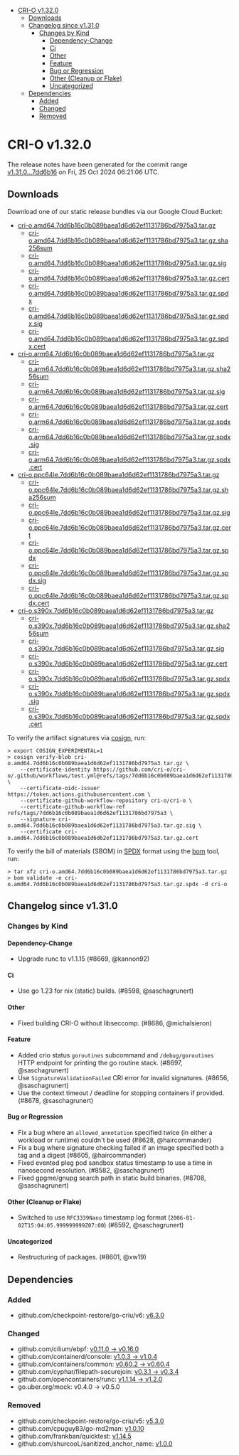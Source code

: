 - [CRI-O v1.32.0](#cri-o-v1320)
  - [Downloads](#downloads)
  - [Changelog since v1.31.0](#changelog-since-v1310)
    - [Changes by Kind](#changes-by-kind)
      - [Dependency-Change](#dependency-change)
      - [Ci](#ci)
      - [Other](#other)
      - [Feature](#feature)
      - [Bug or Regression](#bug-or-regression)
      - [Other (Cleanup or Flake)](#other-cleanup-or-flake)
      - [Uncategorized](#uncategorized)
  - [Dependencies](#dependencies)
    - [Added](#added)
    - [Changed](#changed)
    - [Removed](#removed)

# CRI-O v1.32.0

The release notes have been generated for the commit range
[v1.31.0...7dd6b16](https://github.com/cri-o/cri-o/compare/v1.31.0...v1.32.0) on Fri, 25 Oct 2024 06:21:06 UTC.

## Downloads

Download one of our static release bundles via our Google Cloud Bucket:

- [cri-o.amd64.7dd6b16c0b089baea1d6d62ef1131786bd7975a3.tar.gz](https://storage.googleapis.com/cri-o/artifacts/cri-o.amd64.7dd6b16c0b089baea1d6d62ef1131786bd7975a3.tar.gz)
  - [cri-o.amd64.7dd6b16c0b089baea1d6d62ef1131786bd7975a3.tar.gz.sha256sum](https://storage.googleapis.com/cri-o/artifacts/cri-o.amd64.7dd6b16c0b089baea1d6d62ef1131786bd7975a3.tar.gz.sha256sum)
  - [cri-o.amd64.7dd6b16c0b089baea1d6d62ef1131786bd7975a3.tar.gz.sig](https://storage.googleapis.com/cri-o/artifacts/cri-o.amd64.7dd6b16c0b089baea1d6d62ef1131786bd7975a3.tar.gz.sig)
  - [cri-o.amd64.7dd6b16c0b089baea1d6d62ef1131786bd7975a3.tar.gz.cert](https://storage.googleapis.com/cri-o/artifacts/cri-o.amd64.7dd6b16c0b089baea1d6d62ef1131786bd7975a3.tar.gz.cert)
  - [cri-o.amd64.7dd6b16c0b089baea1d6d62ef1131786bd7975a3.tar.gz.spdx](https://storage.googleapis.com/cri-o/artifacts/cri-o.amd64.7dd6b16c0b089baea1d6d62ef1131786bd7975a3.tar.gz.spdx)
  - [cri-o.amd64.7dd6b16c0b089baea1d6d62ef1131786bd7975a3.tar.gz.spdx.sig](https://storage.googleapis.com/cri-o/artifacts/cri-o.amd64.7dd6b16c0b089baea1d6d62ef1131786bd7975a3.tar.gz.spdx.sig)
  - [cri-o.amd64.7dd6b16c0b089baea1d6d62ef1131786bd7975a3.tar.gz.spdx.cert](https://storage.googleapis.com/cri-o/artifacts/cri-o.amd64.7dd6b16c0b089baea1d6d62ef1131786bd7975a3.tar.gz.spdx.cert)
- [cri-o.arm64.7dd6b16c0b089baea1d6d62ef1131786bd7975a3.tar.gz](https://storage.googleapis.com/cri-o/artifacts/cri-o.arm64.7dd6b16c0b089baea1d6d62ef1131786bd7975a3.tar.gz)
  - [cri-o.arm64.7dd6b16c0b089baea1d6d62ef1131786bd7975a3.tar.gz.sha256sum](https://storage.googleapis.com/cri-o/artifacts/cri-o.arm64.7dd6b16c0b089baea1d6d62ef1131786bd7975a3.tar.gz.sha256sum)
  - [cri-o.arm64.7dd6b16c0b089baea1d6d62ef1131786bd7975a3.tar.gz.sig](https://storage.googleapis.com/cri-o/artifacts/cri-o.arm64.7dd6b16c0b089baea1d6d62ef1131786bd7975a3.tar.gz.sig)
  - [cri-o.arm64.7dd6b16c0b089baea1d6d62ef1131786bd7975a3.tar.gz.cert](https://storage.googleapis.com/cri-o/artifacts/cri-o.arm64.7dd6b16c0b089baea1d6d62ef1131786bd7975a3.tar.gz.cert)
  - [cri-o.arm64.7dd6b16c0b089baea1d6d62ef1131786bd7975a3.tar.gz.spdx](https://storage.googleapis.com/cri-o/artifacts/cri-o.arm64.7dd6b16c0b089baea1d6d62ef1131786bd7975a3.tar.gz.spdx)
  - [cri-o.arm64.7dd6b16c0b089baea1d6d62ef1131786bd7975a3.tar.gz.spdx.sig](https://storage.googleapis.com/cri-o/artifacts/cri-o.arm64.7dd6b16c0b089baea1d6d62ef1131786bd7975a3.tar.gz.spdx.sig)
  - [cri-o.arm64.7dd6b16c0b089baea1d6d62ef1131786bd7975a3.tar.gz.spdx.cert](https://storage.googleapis.com/cri-o/artifacts/cri-o.arm64.7dd6b16c0b089baea1d6d62ef1131786bd7975a3.tar.gz.spdx.cert)
- [cri-o.ppc64le.7dd6b16c0b089baea1d6d62ef1131786bd7975a3.tar.gz](https://storage.googleapis.com/cri-o/artifacts/cri-o.ppc64le.7dd6b16c0b089baea1d6d62ef1131786bd7975a3.tar.gz)
  - [cri-o.ppc64le.7dd6b16c0b089baea1d6d62ef1131786bd7975a3.tar.gz.sha256sum](https://storage.googleapis.com/cri-o/artifacts/cri-o.ppc64le.7dd6b16c0b089baea1d6d62ef1131786bd7975a3.tar.gz.sha256sum)
  - [cri-o.ppc64le.7dd6b16c0b089baea1d6d62ef1131786bd7975a3.tar.gz.sig](https://storage.googleapis.com/cri-o/artifacts/cri-o.ppc64le.7dd6b16c0b089baea1d6d62ef1131786bd7975a3.tar.gz.sig)
  - [cri-o.ppc64le.7dd6b16c0b089baea1d6d62ef1131786bd7975a3.tar.gz.cert](https://storage.googleapis.com/cri-o/artifacts/cri-o.ppc64le.7dd6b16c0b089baea1d6d62ef1131786bd7975a3.tar.gz.cert)
  - [cri-o.ppc64le.7dd6b16c0b089baea1d6d62ef1131786bd7975a3.tar.gz.spdx](https://storage.googleapis.com/cri-o/artifacts/cri-o.ppc64le.7dd6b16c0b089baea1d6d62ef1131786bd7975a3.tar.gz.spdx)
  - [cri-o.ppc64le.7dd6b16c0b089baea1d6d62ef1131786bd7975a3.tar.gz.spdx.sig](https://storage.googleapis.com/cri-o/artifacts/cri-o.ppc64le.7dd6b16c0b089baea1d6d62ef1131786bd7975a3.tar.gz.spdx.sig)
  - [cri-o.ppc64le.7dd6b16c0b089baea1d6d62ef1131786bd7975a3.tar.gz.spdx.cert](https://storage.googleapis.com/cri-o/artifacts/cri-o.ppc64le.7dd6b16c0b089baea1d6d62ef1131786bd7975a3.tar.gz.spdx.cert)
- [cri-o.s390x.7dd6b16c0b089baea1d6d62ef1131786bd7975a3.tar.gz](https://storage.googleapis.com/cri-o/artifacts/cri-o.s390x.7dd6b16c0b089baea1d6d62ef1131786bd7975a3.tar.gz)
  - [cri-o.s390x.7dd6b16c0b089baea1d6d62ef1131786bd7975a3.tar.gz.sha256sum](https://storage.googleapis.com/cri-o/artifacts/cri-o.s390x.7dd6b16c0b089baea1d6d62ef1131786bd7975a3.tar.gz.sha256sum)
  - [cri-o.s390x.7dd6b16c0b089baea1d6d62ef1131786bd7975a3.tar.gz.sig](https://storage.googleapis.com/cri-o/artifacts/cri-o.s390x.7dd6b16c0b089baea1d6d62ef1131786bd7975a3.tar.gz.sig)
  - [cri-o.s390x.7dd6b16c0b089baea1d6d62ef1131786bd7975a3.tar.gz.cert](https://storage.googleapis.com/cri-o/artifacts/cri-o.s390x.7dd6b16c0b089baea1d6d62ef1131786bd7975a3.tar.gz.cert)
  - [cri-o.s390x.7dd6b16c0b089baea1d6d62ef1131786bd7975a3.tar.gz.spdx](https://storage.googleapis.com/cri-o/artifacts/cri-o.s390x.7dd6b16c0b089baea1d6d62ef1131786bd7975a3.tar.gz.spdx)
  - [cri-o.s390x.7dd6b16c0b089baea1d6d62ef1131786bd7975a3.tar.gz.spdx.sig](https://storage.googleapis.com/cri-o/artifacts/cri-o.s390x.7dd6b16c0b089baea1d6d62ef1131786bd7975a3.tar.gz.spdx.sig)
  - [cri-o.s390x.7dd6b16c0b089baea1d6d62ef1131786bd7975a3.tar.gz.spdx.cert](https://storage.googleapis.com/cri-o/artifacts/cri-o.s390x.7dd6b16c0b089baea1d6d62ef1131786bd7975a3.tar.gz.spdx.cert)

To verify the artifact signatures via [cosign](https://github.com/sigstore/cosign), run:

```console
> export COSIGN_EXPERIMENTAL=1
> cosign verify-blob cri-o.amd64.7dd6b16c0b089baea1d6d62ef1131786bd7975a3.tar.gz \
    --certificate-identity https://github.com/cri-o/cri-o/.github/workflows/test.yml@refs/tags/7dd6b16c0b089baea1d6d62ef1131786bd7975a3 \
    --certificate-oidc-issuer https://token.actions.githubusercontent.com \
    --certificate-github-workflow-repository cri-o/cri-o \
    --certificate-github-workflow-ref refs/tags/7dd6b16c0b089baea1d6d62ef1131786bd7975a3 \
    --signature cri-o.amd64.7dd6b16c0b089baea1d6d62ef1131786bd7975a3.tar.gz.sig \
    --certificate cri-o.amd64.7dd6b16c0b089baea1d6d62ef1131786bd7975a3.tar.gz.cert
```

To verify the bill of materials (SBOM) in [SPDX](https://spdx.org) format using the [bom](https://sigs.k8s.io/bom) tool, run:

```console
> tar xfz cri-o.amd64.7dd6b16c0b089baea1d6d62ef1131786bd7975a3.tar.gz
> bom validate -e cri-o.amd64.7dd6b16c0b089baea1d6d62ef1131786bd7975a3.tar.gz.spdx -d cri-o
```

## Changelog since v1.31.0

### Changes by Kind

#### Dependency-Change
 - Upgrade runc to v1.1.15 (#8669, @kannon92)

#### Ci
 - Use go 1.23 for nix (static) builds. (#8598, @saschagrunert)

#### Other
 - Fixed building CRI-O without libseccomp. (#8686, @michalsieron)

#### Feature
 - Added crio status `goroutines` subcommand and `/debug/goroutines` HTTP endpoint for printing the go routine stack. (#8697, @saschagrunert)
 - Use `SignatureValidationFailed` CRI error for invalid signatures. (#8656, @saschagrunert)
 - Use the context timeout / deadline for stopping containers if provided. (#8678, @saschagrunert)

#### Bug or Regression
 - Fix a bug where an `allowed_annotation` specified twice (in either a workload or runtime) couldn't be used (#8628, @haircommander)
 - Fix a bug where signature checking failed if an image specified both a tag and a digest (#8605, @haircommander)
 - Fixed evented pleg pod sandbox status timestamp to use a time in nanosecond resolution. (#8582, @saschagrunert)
 - Fixed gpgme/gnupg search path in static build binaries. (#8708, @saschagrunert)

#### Other (Cleanup or Flake)
 - Switched to use `RFC3339Nano` timestamp log format (`2006-01-02T15:04:05.999999999Z07:00`) (#8592, @saschagrunert)

#### Uncategorized
 - Restructuring of packages. (#8601, @xw19)

## Dependencies

### Added
- github.com/checkpoint-restore/go-criu/v6: [v6.3.0](https://github.com/checkpoint-restore/go-criu/tree/v6.3.0)

### Changed
- github.com/cilium/ebpf: [v0.11.0 → v0.16.0](https://github.com/cilium/ebpf/compare/v0.11.0...v0.16.0)
- github.com/containerd/console: [v1.0.3 → v1.0.4](https://github.com/containerd/console/compare/v1.0.3...v1.0.4)
- github.com/containers/common: [v0.60.2 → v0.60.4](https://github.com/containers/common/compare/v0.60.2...v0.60.4)
- github.com/cyphar/filepath-securejoin: [v0.3.1 → v0.3.4](https://github.com/cyphar/filepath-securejoin/compare/v0.3.1...v0.3.4)
- github.com/opencontainers/runc: [v1.1.14 → v1.2.0](https://github.com/opencontainers/runc/compare/v1.1.14...v1.2.0)
- go.uber.org/mock: v0.4.0 → v0.5.0

### Removed
- github.com/checkpoint-restore/go-criu/v5: [v5.3.0](https://github.com/checkpoint-restore/go-criu/tree/v5.3.0)
- github.com/cpuguy83/go-md2man: [v1.0.10](https://github.com/cpuguy83/go-md2man/tree/v1.0.10)
- github.com/frankban/quicktest: [v1.14.5](https://github.com/frankban/quicktest/tree/v1.14.5)
- github.com/shurcooL/sanitized_anchor_name: [v1.0.0](https://github.com/shurcooL/sanitized_anchor_name/tree/v1.0.0)
